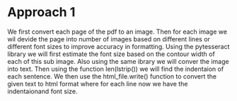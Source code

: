 
# Approach 1
We first convert each page of the pdf to an image. Then for each image we wil devide the page into number of images based on different lines or different font sizes to improve accuracy in formatting. Using the pytesseract library we will first estimate the font size based on the contour width of each of this sub image. Also using the same ibrary we will conver the image into text. Then using the function len(lstrip()) we will find the indentaion of each sentence.
We then use the html_file.write() function to convert the given text to html format where for each line now we have the indentaionand font size.
